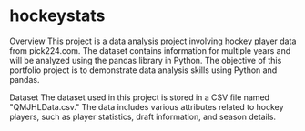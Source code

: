 # hockeystats

Overview
This project is a data analysis project involving hockey player data from pick224.com. The dataset contains information for multiple years and will be analyzed using the pandas library in Python. The objective of this portfolio project is to demonstrate data analysis skills using Python and pandas.

Dataset
The dataset used in this project is stored in a CSV file named "QMJHLData.csv." The data includes various attributes related to hockey players, such as player statistics, draft information, and season details.
